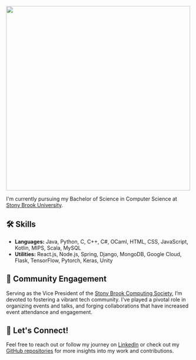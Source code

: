 <img src="https://github.com/ritessshhh/ritessshhh/assets/81812754/a0293b4c-25ad-4a6d-855d-43161ba71126" width="500px">

I'm currently pursuing my Bachelor of Science in Computer Science at [Stony Brook University](https://www.stonybrook.edu/).

## 🛠 Skills 
- **Languages:** Java, Python, C, C++, C#, OCaml, HTML, CSS, JavaScript, Kotlin, MIPS, Scala, MySQL
- **Utilities:** React.js, Node.js, Spring, Django, MongoDB, Google Cloud, Flask, TensorFlow, Pytorch, Keras, Unity

## 👥 Community Engagement
Serving as the Vice President of the [Stony Brook Computing Society](#), I’m devoted to fostering a vibrant tech community. I've played a pivotal role in organizing events and talks, and forging collaborations that have increased event attendance and engagement.

## 🤝 Let's Connect!
Feel free to reach out or follow my journey on [LinkedIn](https://www.linkedin.com/in/riteeessshhh) or check out my [GitHub repositories](https://github.com/ritessshhh?tab=repositories) for more insights into my work and contributions.
